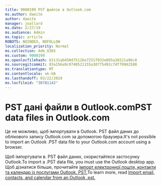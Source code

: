 ```yaml
---
title: 9000199 PST файлів в Outlook.com
ms.author: daeite
author: daeite
manager: joallard
ms.date: 2/27/19
ms.audience: Admin
ms.topic: article
ROBOTS: NOINDEX, NOFOLLOW
localization_priority: Normal
ms.collection: Adm_O365
ms.custom: 9000199
ms.openlocfilehash: b3131ab450d75126e7251f032e895a36521a96c8
ms.sourcegitcommit: 03a156a9c9740521155a30775492c7dff0982588
ms.translationtype: MT
ms.contentlocale: uk-UA
ms.lasthandoff: 03/22/2019
ms.locfileid: "30781142"
---
```

# <a name="pst-data-files-in-outlookcom"></a><span data-ttu-id="c7673-102">PST дані файли в Outlook.com</span><span class="sxs-lookup"><span data-stu-id="c7673-102">PST data files in Outlook.com</span></span>

<span data-ttu-id="c7673-103">Це не можливо, щоб імпортувати в Outlook. PST файл даних до облікового запису Outlook.com за допомогою браузера.</span><span class="sxs-lookup"><span data-stu-id="c7673-103">It's not possible to import an Outlook .PST data file to your Outlook.com account using a browser.</span></span>

<span data-ttu-id="c7673-104">Щоб імпортувати в. PST файл даних, скористайтеся застосунку Outlook.</span><span class="sxs-lookup"><span data-stu-id="c7673-104">To import a .PST data file, you must use the Outlook desktop app.</span></span> <span data-ttu-id="c7673-105">Щоб дізнатися більше, прочитайте [імпорт електронної пошти, контакти та календар із послугами Outlook. PST.](https://support.office.com/article/431a8e9a-f99f-4d5f-ae48-ded54b3440ac)</span><span class="sxs-lookup"><span data-stu-id="c7673-105">To learn more, read [Import email, contacts, and calendar from an Outlook .pst.](https://support.office.com/article/431a8e9a-f99f-4d5f-ae48-ded54b3440ac)</span></span>